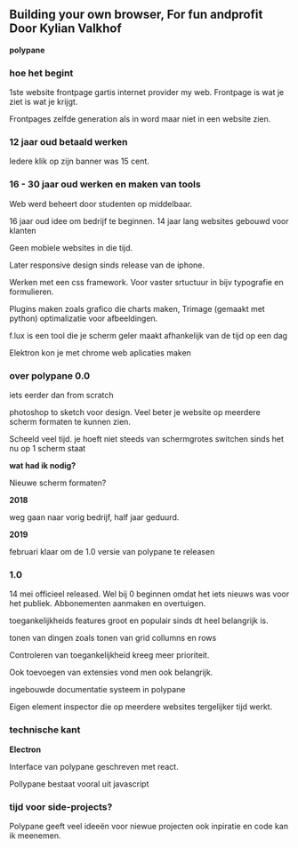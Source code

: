 ## Building your own browser, For fun andprofit Door Kylian Valkhof

**polypane**

### hoe het begint

1ste website frontpage gartis internet provider my web. 
Frontpage is wat je ziet is wat je krijgt.

Frontpages zelfde generation als in word maar niet in een website zien.

### 12 jaar oud betaald werken

Iedere klik op zijn banner was 15 cent.


### 16 - 30 jaar oud werken en maken van tools

Web werd beheert door studenten op middelbaar. 

16 jaar oud idee om bedrijf te beginnen. 14 jaar lang websites gebouwd voor klanten 

Geen mobiele websites in die tijd.

Later responsive design sinds release van de iphone.

Werken met een css framework. Voor vaster srtuctuur in bijv typografie en formulieren.

Plugins maken zoals grafico die charts maken, Trimage (gemaakt met python) optimalizatie voor afbeeldingen.

f.lux is een tool die je scherm geler maakt afhankelijk van de tijd op een dag

Elektron kon je met chrome web aplicaties maken

### over polypane 0.0

iets eerder dan from scratch

photoshop to sketch voor design. Veel beter je website op meerdere scherm formaten te kunnen zien.

Scheeld veel tijd. je hoeft niet steeds van schermgrotes switchen sinds het nu op 1 scherm staat

**wat had ik nodig?**

Nieuwe scherm formaten?

**2018**

weg gaan naar vorig bedrijf, half jaar geduurd.

**2019**

februari klaar om de 1.0 versie van polypane te releasen

### 1.0

14 mei officieel released. Wel bij 0 beginnen omdat het iets nieuws was voor het publiek. Abbonementen aanmaken en overtuigen.

toegankelijkheids features groot en populair sinds dt heel belangrijk is.

tonen van dingen zoals tonen van grid collumns en rows

Controleren van toegankelijkheid kreeg meer prioriteit. 

Ook toevoegen van extensies vond men ook belangrijk.

ingebouwde documentatie systeem in polypane

Eigen element inspector die op meerdere websites tergelijker tijd werkt.

### technische kant

**Electron** 

Interface van polypane geschreven met react.

Pollypane bestaat vooral uit javascript

### tijd voor side-projects?

Polypane geeft veel ideeën voor niewue projecten ook inpiratie en code kan ik meenemen.

